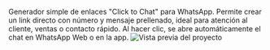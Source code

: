 Generador simple de enlaces "Click to Chat" para WhatsApp. Permite crear un link directo con número y mensaje prellenado, ideal para atención al cliente, ventas o contacto rápido. Al hacer clic, se abre automáticamente el chat en WhatsApp Web o en la app.
![Vista previa del proyecto](../preview.png)
